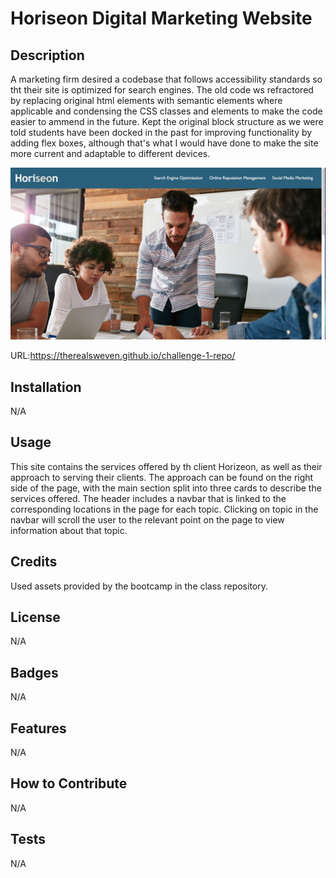 # Horiseon Digital Marketing Website

## Description

A marketing firm desired a codebase that follows accessibility standards so tht their site is optimized for search engines. The old code ws refractored by replacing original html elements with semantic elements where applicable and condensing the CSS classes and elements to make the code easier to ammend in the future. Kept the original block structure as we were told students have been docked in the past for improving functionality by adding flex boxes, although that's what I would have done to make the site more current and adaptable to different devices.

![Screenshot](Screenshot.png)

URL:https://therealsweven.github.io/challenge-1-repo/

## Installation

N/A

## Usage

This site contains the services offered by th client Horizeon, as well as their approach to serving their clients. The approach can be found on the right side of the page, with the main section split into three cards to describe the services offered. The header includes a navbar that is linked to the corresponding locations in the page for each topic. Clicking on topic in the navbar will scroll the user to the relevant point on the page to view information about that topic.

## Credits

Used assets provided by the bootcamp in the class repository.

## License

N/A

## Badges

N/A

## Features

N/A

## How to Contribute

N/A

## Tests

N/A
